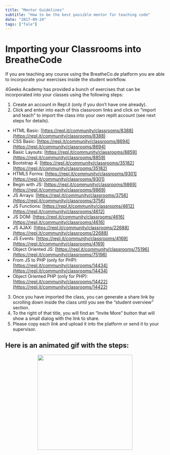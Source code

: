 ```yaml
---
title: "Mentor Guidelines"
subtitle: "How to be the best possible mentor for teaching code"
date: "2017-09-24"
tags: ["fale"]
---
```

# Importing your Classrooms into BreatheCode

If you are teaching any course using the BreatheCo.de platform you are able to incorporate your exercises inside the student workflow.

4Geeks Academy has provided a bunch of exercises that can be incorporated into your classes using the following steps:

1. Create an account in Repl.it (only if you don’t have one already).
2. Click and enter into each of this classroom links and click on “import and teach” to import the class into your own replit account (see next steps for details).

- HTML Basic: [https://repl.it/community/classrooms/8388](https://repl.it/community/classrooms/8388)  
- CSS Basic: [https://repl.it/community/classrooms/8694](https://repl.it/community/classrooms/8694)  
- Basic Layouts: [https://repl.it/community/classrooms/8859](https://repl.it/community/classrooms/8859)  
- Bootstrap 4:	[https://repl.it/community/classrooms/35182](https://repl.it/community/classrooms/35182)  
- HTML5 Forms:	[https://repl.it/community/classrooms/9301](https://repl.it/community/classrooms/9301)  
- Begin with JS:	[https://repl.it/community/classrooms/9869](https://repl.it/community/classrooms/9869)  
- JS Arrays: [https://repl.it/community/classrooms/3756](https://repl.it/community/classrooms/3756)  
- JS Functions: [https://repl.it/community/classrooms/4612](https://repl.it/community/classrooms/4612)  
- JS DOM: [https://repl.it/community/classrooms/4616](https://repl.it/community/classrooms/4616)  
- JS AJAX: [https://repl.it/community/classrooms/22688](https://repl.it/community/classrooms/22688)  
- JS Events:	[https://repl.it/community/classrooms/4169](https://repl.it/community/classrooms/4169)  
- Object Oriented JS:	[https://repl.it/community/classrooms/75196](https://repl.it/community/classrooms/75196)  
- From JS to PHP (only for PHP):	[https://repl.it/community/classrooms/14434](https://repl.it/community/classrooms/14434)  
- Object Oriented PHP (only for PHP):	[https://repl.it/community/classrooms/14422](https://repl.it/community/classrooms/14422)  

3. Once you have imported the class, you can generate a share link by scrolling down inside the class until you see the “student overview” section.
4. To the right of that title, you will find an “Invite More” button that will show a small dialog with the link to share.
5. Please copy each link and upload it into the platform or send it to your supervisor.

## Here is an animated gif with the steps:

<p align="center">
   <img src="https://ucarecdn.com/57b7e105-14ae-45c8-b7fa-de39d328c618/" height="300px" />
</p>
